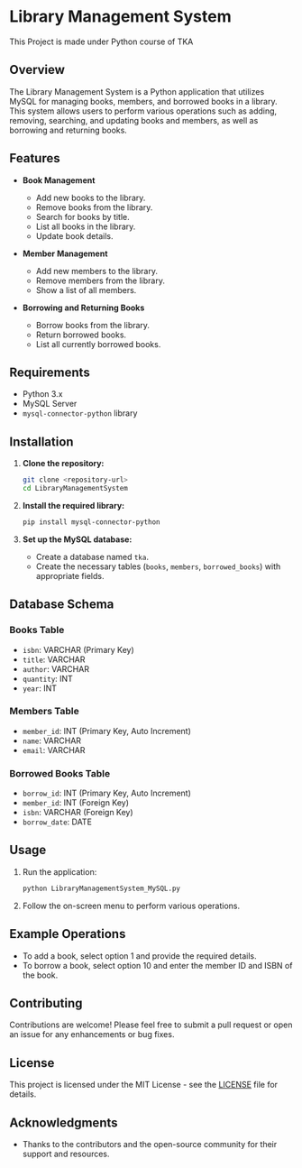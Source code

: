 # Library Management System

This Project is made under Python course of TKA

## Overview
The Library Management System is a Python application that utilizes MySQL for managing books, members, and borrowed books in a library. This system allows users to perform various operations such as adding, removing, searching, and updating books and members, as well as borrowing and returning books.

## Features
- **Book Management**
  - Add new books to the library.
  - Remove books from the library.
  - Search for books by title.
  - List all books in the library.
  - Update book details.

- **Member Management**
  - Add new members to the library.
  - Remove members from the library.
  - Show a list of all members.

- **Borrowing and Returning Books**
  - Borrow books from the library.
  - Return borrowed books.
  - List all currently borrowed books.

## Requirements
- Python 3.x
- MySQL Server
- `mysql-connector-python` library

## Installation
1. **Clone the repository:**
   ```bash
   git clone <repository-url>
   cd LibraryManagementSystem
   ```

2. **Install the required library:**
   ```bash
   pip install mysql-connector-python
   ```

3. **Set up the MySQL database:**
   - Create a database named `tka`.
   - Create the necessary tables (`books`, `members`, `borrowed_books`) with appropriate fields.

## Database Schema
### Books Table
- `isbn`: VARCHAR (Primary Key)
- `title`: VARCHAR
- `author`: VARCHAR
- `quantity`: INT
- `year`: INT

### Members Table
- `member_id`: INT (Primary Key, Auto Increment)
- `name`: VARCHAR
- `email`: VARCHAR

### Borrowed Books Table
- `borrow_id`: INT (Primary Key, Auto Increment)
- `member_id`: INT (Foreign Key)
- `isbn`: VARCHAR (Foreign Key)
- `borrow_date`: DATE

## Usage
1. Run the application:
   ```bash
   python LibraryManagementSystem_MySQL.py
   ```

2. Follow the on-screen menu to perform various operations.

## Example Operations
- To add a book, select option 1 and provide the required details.
- To borrow a book, select option 10 and enter the member ID and ISBN of the book.

## Contributing
Contributions are welcome! Please feel free to submit a pull request or open an issue for any enhancements or bug fixes.

## License
This project is licensed under the MIT License - see the [LICENSE](LICENSE) file for details.

## Acknowledgments
- Thanks to the contributors and the open-source community for their support and resources.
